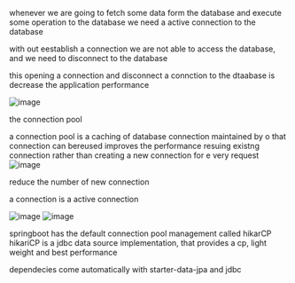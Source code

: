 whenever we are going to fetch some data form the database and execute some operation to the database we need a active connection to the database


with out eestablish a connection we are not able to access the database, and we need to disconnect to the database

this opening a connection and disconnect a connction to the dtaabase is decrease the application performance

![image](https://github.com/user-attachments/assets/2606553d-abbd-49ae-baea-5d8129b75c37)

the connection pool

a connection pool is a caching of database connection maintained by o that connection can bereused
improves the performance
resuing existng connection rather than creating a new connection for e very request
![image](https://github.com/user-attachments/assets/6cade7c9-7457-4c8a-a5f7-1b82fbacfed2)

reduce the number of new connection

 a connection is a active connection

![image](https://github.com/user-attachments/assets/ac791092-e06f-4f35-b065-c2828b03ae8b)
![image](https://github.com/user-attachments/assets/b580bd14-cc2a-45db-a1b0-ccd2fb52cfe7)

springboot has the default connection pool management called hikarCP
hikariCP is a jdbc data source implementation, that provides a cp, light weight and best performance

dependecies
come automatically with starter-data-jpa and jdbc
